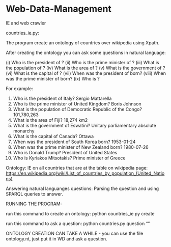 # Web-Data-Management

IE and web crawler

countries_ie.py:

The program create an ontology of countries over wikipedia using Xpath.

After creating the ontology you can ask some questions in natural language:

(i) Who is the president of <country>?
(ii) Who is the prime minister of <country>?
(iii) What is the population of <country>?
(iv) What is the area of <country>?
(v) What is the government of <country>?
(vi) What is the capital of <country>?
(vii) When was the president of <country> born?
(viii) When was the prime minister of <country> born?
(ix) Who is <entity>?

For example:

1. Who is the president of Italy? Sergio Mattarella
2. Who is the prime minister of United Kingdom? Boris Johnson
3. What is the population of Democratic Republic of the Congo? 101,780,263
4. What is the area of Fiji? 18,274 km2
5. What is the government of Eswatini? Unitary parliamentary absolute monarchy
6. What is the capital of Canada? Ottawa
7. When was the president of South Korea born? 1953-01-24
8. When was the prime minister of New Zealand born? 1980-07-26
9. Who is Donald Trump? President of United States
10. Who is Kyriakos Mitsotakis? Prime minister of Greece

Ontology:
IE on all countries that are at the table on wikipedia page:
https://en.wikipedia.org/wiki/List_of_countries_by_population_(United_Nations)

Answering natural languanges questions:
Parsing the question and using SPARQL queries to answer.

RUNNING THE PROGRAM:

run this command to create an ontology:
python countries_ie.py create

run this command to ask a question:
python countries.py question “<natural language question string>”

ONTOLOGY CREATION CAN TAKE A WHILE - you can use the file ontology.nt, just put it in WD and ask a question.
